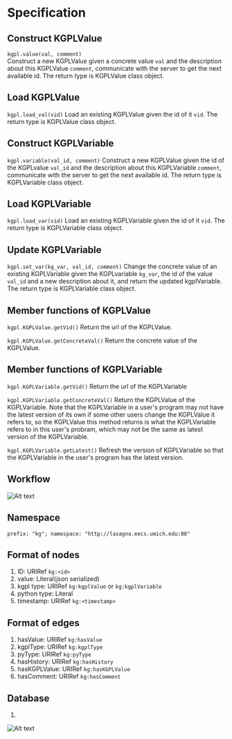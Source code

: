 # Specification

## Construct KGPLValue

```kgpl.value(val, comment)```  
Construct a new KGPLValue given a concrete value `val` and the description about this KGPLValue `comment`, communicate with the server to get the next available id. The return type is KGPLValue class object.

## Load KGPLValue

```kgpl.load_val(vid)```
Load an existing KGPLValue given the id of it `vid`. The return type is KGPLValue class object.

## Construct KGPLVariable

```kgpl.variable(val_id, comment)```
Construct a new KGPLValue given the id of the KGPLvalue `val_id` and the description about this KGPLVariable `comment`, communicate with the server to get the next available id. The return type is KGPLVariable class object.

## Load KGPLVariable

```kgpl.load_var(vid)```
Load an existing KGPLVariable given the id of it `vid`. The return type is KGPLVariable class object.

## Update KGPLVariable

```kgpl.set_var(kg_var, val_id, comment)```
Change the concrete value of an existing KGPLVariable given the KGPLvariable `kg_var`, the id of the value `val_id` and a new description about it, and return the updated kgplVariable. The return type is KGPLVariable class object.

## Member functions of KGPLValue

```kgpl.KGPLValue.getVid()```
Return the url of the KGPLValue.

```kgpl.KGPLValue.getConcreteVal()```
Return the concrete value of the KGPLValue.

## Member functions of KGPLVariable

```kgpl.KGPLVariable.getVid()```
Return the url of the KGPLVariable

```kgpl.KGPLVariable.getConcreteVal()```
Return the KGPLValue of the KGPLVariable. Note that the KGPLVariable in a user's program may not have the latest version of its own if some other users change the KGPLValue it refers to, so the KGPLValue this method returns is what the KGPLVariable refers to in this user's probram, which may not be the same as latest version of the KGPLVariable.

```kgpl.KGPLVariable.getLatest()```
Refresh the version of KGPLVariable so that the KGPLVariable in the user's program has the latest version.

## Workflow

![Alt text](workflow.png?raw=true "Title")

## Namespace

`prefix: "kg"; namespace: "http://lasagna.eecs.umich.edu:80"`

## Format of nodes

1. ID: URIRef `kg:<id>`
2. value: Literal(json serialized)
3. kgpl type: URIRef `kg:kgplValue` or `kg:kgplVariable`
4. python type: Literal
5. timestamp: URIRef `kg:<timestamp>`

## Format of edges

1. hasValue: URIRef `kg:hasValue`
2. kgplType: URIRef `kg:kgplType`
3. pyType: URIRef `kg:pyType`
4. hasHistory: URIRef `kg:hasHistory`
5. hasKGPLValue: URIRef `kg:hasKGPLValue`
6. hasComment: URIRef `kg:hasComment`

## Database
1. 
![Alt text](outdated/database.png?raw=true "Title")

